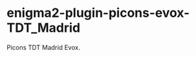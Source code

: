 enigma2-plugin-picons-evox-TDT_Madrid
=====================================
Picons TDT Madrid Evox.
